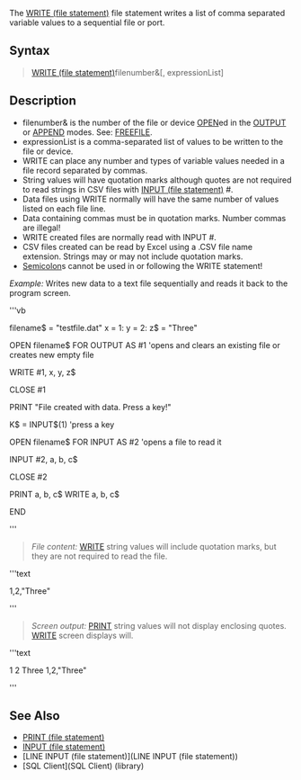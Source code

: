 The [WRITE (file statement)](WRITE (file statement)) file statement writes a list of comma separated variable values to a sequential file or port.


## Syntax

> [WRITE (file statement)](WRITE (file statement))filenumber&[, expressionList]


## Description

* filenumber& is the number of the file or device [OPEN](OPEN)ed in the [OUTPUT](OUTPUT) or [APPEND](APPEND) modes. See: [FREEFILE](FREEFILE).
* expressionList is a comma-separated list of values to be written to the file or device.
* WRITE can place any number and types of variable values needed in a file record separated by commas.
* String values will have quotation marks although quotes are not required to read strings in CSV files with [INPUT (file statement)](INPUT (file statement)) #.
* Data files using WRITE normally will have the same number of values listed on each file line.
* Data containing commas must be in quotation marks. Number commas are illegal!
* WRITE created files are normally read with INPUT #.
* CSV files created can be read by Excel using a .CSV file name extension. Strings may or may not include quotation marks.
* [Semicolon](Semicolon)s cannot be used in or following the WRITE statement!


*Example:* Writes new data to a text file sequentially and reads it back to the program screen.

'''vb

filename$ = "testfile.dat" 
x = 1: y = 2: z$ = "Three" 

OPEN filename$ FOR OUTPUT AS #1 'opens and clears an existing file or creates new empty file 

WRITE #1, x, y, z$ 

CLOSE #1 

PRINT "File created with data. Press a key!" 

K$ = INPUT$(1) 'press a key 

OPEN filename$ FOR INPUT AS #2 'opens a file to read it 

INPUT #2, a, b, c$ 

CLOSE #2 

PRINT a, b, c$
WRITE a, b, c$ 

END 

'''
>  *File content:* [WRITE](WRITE) string values will include quotation marks, but they are not required to read the file.

'''text


1,2,"Three"

'''

>  *Screen output:* [PRINT](PRINT) string values will not display enclosing quotes. [WRITE](WRITE) screen displays will.

'''text

 1           2          Three
1,2,"Three"

'''



## See Also

* [PRINT (file statement)](PRINT (file statement))
* [INPUT (file statement)](INPUT (file statement))
* [LINE INPUT (file statement)](LINE INPUT (file statement))
* [SQL Client](SQL Client) (library)




